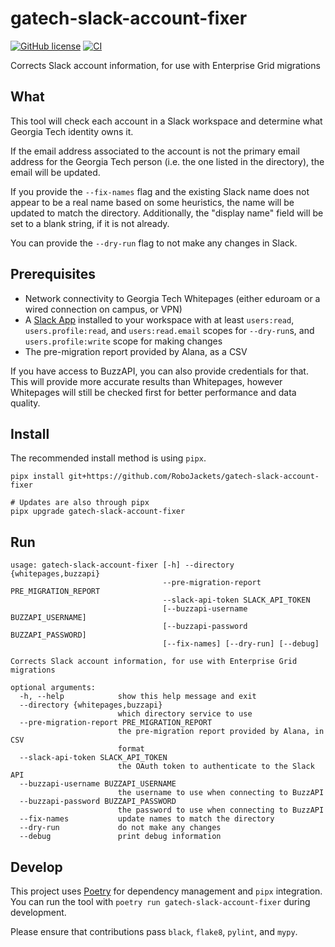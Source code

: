 # gatech-slack-account-fixer
[![GitHub license](https://img.shields.io/github/license/RoboJackets/gatech-slack-account-fixer)](https://github.com/RoboJackets/gatech-slack-account-fixer/blob/main/LICENSE) [![CI](https://concourse.robojackets.org/api/v1/teams/information-technology/pipelines/gatech-slack-account-fixer/jobs/build-main/badge)](https://concourse.robojackets.org/teams/information-technology/pipelines/gatech-slack-account-fixer)

Corrects Slack account information, for use with Enterprise Grid migrations

## What

This tool will check each account in a Slack workspace and determine what Georgia Tech identity owns it.

If the email address associated to the account is not the primary email address for the Georgia Tech person (i.e. the one listed in the directory), the email will be updated.

If you provide the `--fix-names` flag and the existing Slack name does not appear to be a real name based on some heuristics, the name will be updated to match the directory. Additionally, the "display name" field will be set to a blank string, if it is not already.

You can provide the `--dry-run` flag to not make any changes in Slack.

## Prerequisites

- Network connectivity to Georgia Tech Whitepages (either eduroam or a wired connection on campus, or VPN)
- A [Slack App](https://api.slack.com/apps/) installed to your workspace with at least `users:read`, `users.profile:read`, and `users:read.email` scopes for `--dry-run`s, and `users.profile:write` scope for making changes
- The pre-migration report provided by Alana, as a CSV

If you have access to BuzzAPI, you can also provide credentials for that. This will provide more accurate results than Whitepages, however Whitepages will still be checked first for better performance and data quality.

## Install
The recommended install method is using `pipx`.

```shell
pipx install git+https://github.com/RoboJackets/gatech-slack-account-fixer

# Updates are also through pipx
pipx upgrade gatech-slack-account-fixer
```

## Run
```
usage: gatech-slack-account-fixer [-h] --directory {whitepages,buzzapi}
                                  --pre-migration-report PRE_MIGRATION_REPORT
                                  --slack-api-token SLACK_API_TOKEN
                                  [--buzzapi-username BUZZAPI_USERNAME]
                                  [--buzzapi-password BUZZAPI_PASSWORD]
                                  [--fix-names] [--dry-run] [--debug]

Corrects Slack account information, for use with Enterprise Grid migrations

optional arguments:
  -h, --help            show this help message and exit
  --directory {whitepages,buzzapi}
                        which directory service to use
  --pre-migration-report PRE_MIGRATION_REPORT
                        the pre-migration report provided by Alana, in CSV
                        format
  --slack-api-token SLACK_API_TOKEN
                        the OAuth token to authenticate to the Slack API
  --buzzapi-username BUZZAPI_USERNAME
                        the username to use when connecting to BuzzAPI
  --buzzapi-password BUZZAPI_PASSWORD
                        the password to use when connecting to BuzzAPI
  --fix-names           update names to match the directory
  --dry-run             do not make any changes
  --debug               print debug information
```

## Develop

This project uses [Poetry](https://python-poetry.org/) for dependency management and `pipx` integration. You can run the tool with `poetry run gatech-slack-account-fixer` during development.

Please ensure that contributions pass `black`, `flake8`, `pylint`, and `mypy`.
